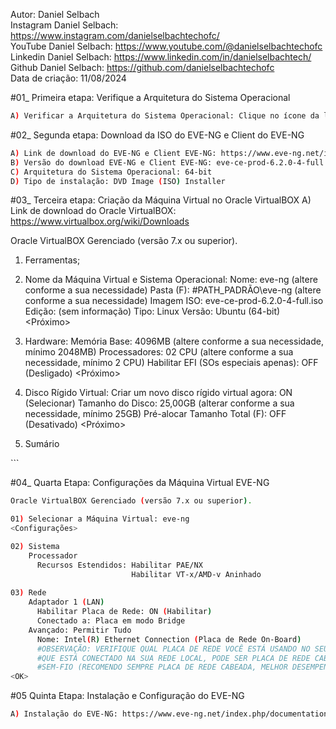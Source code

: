 Autor: Daniel Selbach<br>
Instagram Daniel Selbach: https://www.instagram.com/danielselbachtechofc/<br>
YouTube Daniel Selbach: https://www.youtube.com/@danielselbachtechofc<br>
Linkedin Daniel Selbach: https://www.linkedin.com/in/danielselbachtech/<br>
Github Daniel Selbach: https://github.com/danielselbachtechofc<br>
Data de criação: 11/08/2024<br>




#01_ Primeira etapa: Verifique a Arquitetura do Sistema Operacional
```bash
A) Verificar a Arquitetura do Sistema Operacional: Clique no ícone da lupa no Windows e vá em "Sistema" e na aba "Tipo de Sistema", verifique se informa "Sistema operacional de 64 bits, processador baseado em x64" ou algo do tipo, validando que o seu sistema operacional é 64-bit.
```

#02_ Segunda etapa: Download da ISO do EVE-NG e Client do EVE-NG
```bash
A) Link de download do EVE-NG e Client EVE-NG: https://www.eve-ng.net/index.php/download/
B) Versão do download EVE-NG e Client EVE-NG: eve-ce-prod-6.2.0-4-full.iso / EVE-NG-Win-Client-Pack-2.0.exe (Link atualizado em 11/08/2024)
C) Arquitetura do Sistema Operacional: 64-bit
D) Tipo de instalação: DVD Image (ISO) Installer
```

#03_ Terceira etapa: Criação da Máquina Virtual no Oracle VirtualBOX
A) Link de download do Oracle VirtualBOX: https://www.virtualbox.org/wiki/Downloads

Oracle VirtualBOX Gerenciado (versão 7.x ou superior).

01) Ferramentas;	
<Novo>

02) Nome da Máquina Virtual e Sistema Operacional:
	Nome: eve-ng (altere conforme a sua necessidade)
	Pasta (F): #PATH_PADRÃO\eve-ng (altere conforme a sua necessidade)
	Imagem ISO: eve-ce-prod-6.2.0-4-full.iso
	Edição: (sem informação)
	Tipo: Linux
	Versão: Ubuntu (64-bit)
<Próximo>

03) Hardware:
	Memória Base: 4096MB (altere conforme a sua necessidade, mínimo 2048MB)
	Processadores: 02 CPU (altere conforme a sua necessidade, mínimo 2 CPU)
	Habilitar EFI (SOs especiais apenas): OFF (Desligado)
<Próximo>

04) Disco Rígido Virtual:
	Criar um novo disco rígido virtual agora: ON (Selecionar)
	  Tamanho do Disco: 25,00GB (alterar conforme a sua necessidade, mínimo 25GB)
	Pré-alocar Tamanho Total (F): OFF (Desativado) 
<Próximo>

05) Sumário
<Finalizar>
```

#04_ Quarta Etapa: Configurações da Máquina Virtual EVE-NG
```bash
Oracle VirtualBOX Gerenciado (versão 7.x ou superior).

01) Selecionar a Máquina Virtual: eve-ng
<Configurações>

02) Sistema
	Processador
      Recursos Estendidos: Habilitar PAE/NX
                           Habilitar VT-x/AMD-v Aninhado 
                           
03) Rede
	Adaptador 1 (LAN)
	  Habilitar Placa de Rede: ON (Habilitar)
	  Conectado a: Placa em modo Bridge
    Avançado: Permitir Tudo
	  Nome: Intel(R) Ethernet Connection (Placa de Rede On-Board)
	  #OBSERVAÇÃO: VERIFIQUE QUAL PLACA DE REDE VOCÊ ESTÁ USANDO NO SEU EQUIPAMENTO
	  #QUE ESTÁ CONECTADO NA SUA REDE LOCAL, PODE SER PLACA DE REDE CABEADA OU PLACA
	  #SEM-FIO (RECOMENDO SEMPRE PLACA DE REDE CABEADA, MELHOR DESEMPENHO).
<OK>
```

#05 Quinta Etapa: Instalação e Configuração do EVE-NG<br>
```bash
A) Instalação do EVE-NG: https://www.eve-ng.net/index.php/documentation/installation/virtual-machine-install/



